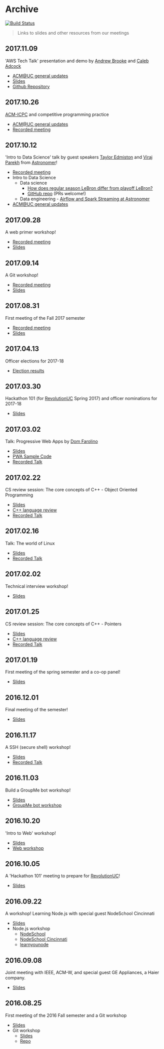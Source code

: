# Archive

[![Build Status](https://travis-ci.org/ACMatUC/archive.svg?branch=master)](https://travis-ci.org/ACMatUC/archive)

> Links to slides and other resources from our meetings

## 2017.11.09

'AWS Tech Talk' presentation and demo by [Andrew Brooke](https://github.com/andrewbrooke) and [Caleb Adcock](https://github.com/calebadcock)

* [ACM@UC general updates](https://docs.google.com/presentation/d/1pu6zYcOj759ei_1WnzeOKB-qIOYz-RwOvhsGarKfqzM/edit?usp=sharing)
* [Slides](https://docs.google.com/presentation/d/1tPk2Pssd2_AVXWl4-x69ADyBmJO-5FkARIo9zhJJU4U/edit?usp=sharing)
* [Github Repository](https://github.com/andrewbrooke/acm-aws-demo)

## 2017.10.26

[ACM-ICPC](https://en.wikipedia.org/wiki/ACM_International_Collegiate_Programming_Contest) and competitive programming practice

* [ACM@UC general updates](https://docs.google.com/presentation/d/1VsliboVMWYWY0Cqeuarh_L5wSXySUn-yv6tlQM_XJqI/edit?usp=sharing)
* [Recorded meeting](https://www.youtube.com/watch?v=Mr5h9wWDfYE&t=2s)

## 2017.10.12

'Intro to Data Science' talk by guest speakers [Taylor Edmiston](https://github.com/tedmiston) and [Viraj Parekh](https://github.com/vparekh94) from [Astronomer](https://www.astronomer.io/)!

* [Recorded meeting](https://www.youtube.com/watch?v=46AdPb0Gtu4)
* Intro to Data Science
  * Data science
    * [How does regular season LeBron differ from playoff LeBron?](https://nbviewer.jupyter.org/github/vparekh94/nba_talk/blob/master/talk_outline.ipynb)
    * [GitHub repo](https://github.com/vparekh94/nba_talk) (PRs welcome!)
  * Data engineering - [Airflow and Spark Streaming at Astronomer](https://paper.dropbox.com/doc/Airflow-Spark-talk-v2.0-5own4Nlz8MhdwKQ8QhIqj)
* [ACM@UC general updates](https://docs.google.com/presentation/d/1IClA4ENuajz65w6kv0ihtsEgRcy52HWJ_9Ltk2-fEgk/edit?usp=sharing)

## 2017.09.28

A web primer workshop!

* [Recorded meeting](https://www.youtube.com/watch?v=seIRSHLxQ20)
* [Slides](https://docs.google.com/presentation/d/1lP0835ZoUuLYLr5NBhpifU3R7HQrlE2v0PdTK1pJw6w/edit?usp=sharing)

## 2017.09.14

A Git workshop!

* [Recorded meeting](https://www.youtube.com/watch?v=5akNrYN8K6w)
* [Slides](https://docs.google.com/presentation/d/1t5z-FvV7Nd0VxonBly5CSaoY3bJsB5fXScHliFXB0M8/edit?usp=sharing)

## 2017.08.31

First meeting of the Fall 2017 semester

* [Recorded meeting](https://www.youtube.com/watch?v=_UcH707dUvA)
* [Slides](https://docs.google.com/presentation/d/1bX8QRSroTcwNWBRVgZttvOZimsCO_-Curk2D-64tFOY/edit?usp=sharing)

## 2017.04.13

Officer elections for 2017-18

* [Election results](https://twitter.com/ACMatUCorg/status/852921223797493762)

## 2017.03.30

Hackathon 101 (for [RevolutionUC](http://revolutionuc.com/) Spring 2017) and officer nominations for 2017-18

* [Slides](https://docs.google.com/presentation/d/12Wk2rm9-hX4pEO9Sz5b9jRXRf_G5WhZY69lF_85HR3I/edit?usp=sharing)

## 2017.03.02

Talk: Progressive Web Apps by [Dom Farolino](https://github.com/domfarolino)

* [Slides](https://docs.google.com/presentation/d/1Rmlm8wGphFAJj9rOMLD7SxCqRyXoCUHepmuPAkQvKZQ/edit?usp=sharing)
* [PWA Sample Code](https://github.com/domfarolino/pwa-meetup)
* [Recorded Talk](https://www.youtube.com/watch?v=FXAOGZ3Gw4U)

## 2017.02.22

CS review session: The core concepts of C++ - Object Oriented Programming

* [Slides](https://docs.google.com/presentation/d/1CBf_X7SvBj4rvAzCpt2nFxNOgnG8czPdPh45hhSDY8w/edit?usp=sharing)
* [C++ language review](https://github.com/ACMatUC/cpp-language-review)
* [Recorded Talk](https://www.youtube.com/watch?v=p4G3R4KJJ0Q)

## 2017.02.16

Talk: The world of Linux

* [Slides](https://docs.google.com/presentation/d/1vF2FS31Qs5saH6OruV6ziUZnjv0n4c8Wm4spBmJIQxw/edit?usp=sharing)
* [Recorded Talk](https://www.youtube.com/watch?v=fu2yg8PCzmA)

## 2017.02.02

Technical interview workshop!

* [Slides](https://docs.google.com/presentation/d/1_N98u6MDGPXuVMa2JTS8O0lA_c3UsoSeufmHBvu-lcI)

## 2017.01.25

CS review session: The core concepts of C++ - Pointers

* [Slides](https://docs.google.com/presentation/d/1x9-qThVSb9RuVaQkrDe3BxEIHe4LFINm43n85MYlWlY/edit?usp=sharing)
* [C++ language review](https://github.com/ACMatUC/cpp-language-review)
* [Recorded Talk](https://www.youtube.com/watch?v=uNkR657eKj0)

## 2017.01.19

First meeting of the spring semester and a co-op panel!

* [Slides](https://docs.google.com/presentation/d/1nu5tpDrHQDA6dOjPrOcebgfLFwGdENoGJLaNo0QJQXg/edit?usp=sharing)

## 2016.12.01

Final meeting of the semester!

* [Slides](https://docs.google.com/presentation/d/1FBHIKJ9mN4uCoHgZlbeJ72MSgnTzzDMpYfQjrPefVlo/edit?usp=sharing)

## 2016.11.17

A SSH (secure shell) workshop!

* [Slides](https://docs.google.com/presentation/d/1lNHSPsLMlUeXKGW3BQV5B_pd6c2pJXXoBZSMj_5MPPk/edit?usp=sharing)
* [Recorded Talk](https://www.youtube.com/watch?v=WqzD3g3FHrM)

## 2016.11.03

Build a GroupMe bot workshop!

* [Slides](https://docs.google.com/presentation/d/1Lv_GbOb2KByQRyfyv6RUZFUfeuH59wmRGA_3R9G2o9I/edit?usp=sharing)
* [GroupMe bot workshop](https://github.com/ACMatUC/groupme-bot-starter)

## 2016.10.20

'Intro to Web' workshop!

* [Slides](https://docs.google.com/presentation/d/1VMxMrguemXFgPNp_huvdj4W1iBVnODMKY916sNqpjBE/edit?usp=sharing)
* [Web workshop](https://github.com/ACMatUC/web-primer)

## 2016.10.05

A 'Hackathon 101' meeting to prepare for [RevolutionUC](http://revolutionuc.com/)!

* [Slides](https://docs.google.com/presentation/d/1qnlEIWECIevduQwGma6RBl_DfuqA6BHQ8n38-Roxxw8/edit?usp=sharing)

## 2016.09.22

A workshop! Learning Node.js with special guest NodeSchool Cincinnati

* [Slides](https://docs.google.com/presentation/d/1HIS_LuzGYJk_drVDzhUDmqEe2axu69OlJhZhP4rAMAw/edit?usp=sharingt)
* Node.js workshop
  * [NodeSchool](http://nodeschool.io/)
  * [NodeSchool Cincinnati](https://github.com/nodeschool/cincinnati)
  * [learnyounode](https://github.com/workshopper/learnyounode)

## 2016.09.08

Joint meeting with IEEE, ACM-W, and special guest GE Appliances, a Haier company.

* [Slides](https://docs.google.com/presentation/d/13gVzOl9_5hhOAX9tiEET5lswj1wHmlh1Uuimwjxy6Mc/edit?usp=sharing)

## 2016.08.25

First meeting of the 2016 Fall semester and a Git workshop

* [Slides](https://docs.google.com/presentation/d/1Y-R_sZl63O_39tnOIbn9Huri1s9gLgi3Yb1akCzFEo0/edit?usp=sharing)
* Git workshop
  * [Slides](https://docs.google.com/presentation/d/1iZkIKBSVzhJRVIUgU1Lyav5LrjOXcKG428YARdFFeYo/edit?usp=sharing)
  * [Repo](https://github.com/ACMatUC/LearninGit)
